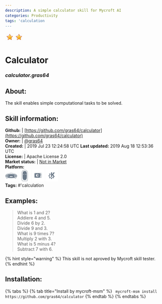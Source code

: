 ```yaml
--- 
description: A simple calculator skill for Mycroft AI
categories: Productivity   
tags: 'calculation   
---
```


![](../.gitbook/assets/star.png)![](../.gitbook/assets/star.png)  
# Calculator  
### _calculator.gras64_  
## About:  
The skill enables simple computational tasks to be solved.

## Skill information:  
**Github:** | [https://github.com/gras64/calculator](https://github.com/gras64/calculator)  
**Owner:** | [@gras64](https://github.com/gras64)  
**Created:** | 2019 Jul 23 12:24:58 UTC  **Last updated:** 2019 Aug 18 12:53:36 UTC  
**License:** | Apache License 2.0  
**Market status:** | [Not in Market](https://market.mycroft.ai/skill/)  
**Platform:**  
 ![](../.gitbook/assets/mark-1-icon.png)  ![](../.gitbook/assets/mark-2-icon.png)  ![](../.gitbook/assets/picroft-icon.png)  ![](../.gitbook/assets/kde.png)   
**Tags:** \#'calculation   
## Examples:  
> What is 1 and 2?  
> Addiere 4 and 5.  
> Divide 6 by 2.  
> Divide 9 and 3.  
> What is 9 times 7?  
> Multiply 2 with 3.  
> What is 5 minus 4?  
> Subtract 7 with 6.  
  
{% hint style="warning" %}
This skill is not aproved by Mycroft skill tester.
{% endhint %}
    
## Installation:  
{% tabs %}
{% tab title="Install by mycroft-msm" %}
``` mycroft-msm install https://github.com/gras64/calculator```
{% endtab %}
  {% endtabs %}
  